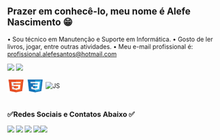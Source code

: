 ## Prazer em conhecê-lo, meu nome é Alefe Nascimento 😁

• Sou técnico em Manutenção e Suporte em Informática.
• Gosto de ler livros, jogar, entre outras atividades.
• Meu e-mail profissional é: <a href = "mailto:profissional.alefesantos@hotmail.com" profissional.>profissional.alefesantos@hotmail.com</a>
 <div>
   <a href="https://github.com/Dev-Alefe"></a>
   <img height="180em" src="https://github-readme-stats.vercel.app/api?username=Dev-Alefe&show_icons=true&theme=highcontrast&include_all_commits=true&count_private=true"/>
   <img height="180em" src="https://github-readme-stats.vercel.app/api/top-langs/?username=Dev-Alefe&layout=compact&langs_count=6&theme=highcontrast"/>
</div>
    
<div style="display: inline_block"><br>
  <img align="center" alt="HTML" height="30" width="40" src="https://raw.githubusercontent.com/devicons/devicon/master/icons/html5/html5-original.svg">
  <img align="center" alt="CSS" height="30" width="40" src="https://raw.githubusercontent.com/devicons/devicon/master/icons/css3/css3-original.svg">
  <img align="center" alt="JS" height="30" width= "40" src="https://cdn.jsdelivr.net/gh/devicons/devicon@latest/icons/javascript/javascript-original.svg"/>
</div>
 
<br>
 
### ✅​ Redes Sociais e Contatos Abaixo ✅​
 
<div> 
  <a href="https://instagram.com/alefesnt" target="_blank"><img src="https://img.shields.io/badge/-Instagram-%23E4405F?style=for-the-badge&logo=instagram&logoColor=white" target="_blank"></a>
 <a href="https://discord.gg/" target="_blank"><img src="https://img.shields.io/badge/Discord-7289DA?style=for-the-badge&logo=discord&logoColor=white" target="_blank"></a> 
  <a href = "mailto:alefenascimento@gmail.com"><img src="https://img.shields.io/badge/-Gmail-%23333?style=for-the-badge&logo=gmail&logoColor=white" target="_blank"></a>
  <a href = "mailto:profissional.alefesantos@hotmail.com"><img src="
  <a href="https://br.linkedin.com/in/alefe-nascimento" target="_blank"><img src="https://img.shields.io/badge/-LinkedIn-%230077B5?style=for-the-badge&logo=linkedin&logoColor=white" target="_blank"></a>
</div>
